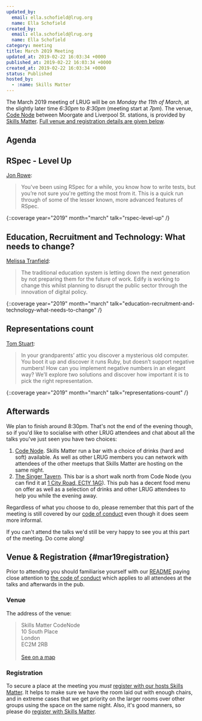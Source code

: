 ```yaml
---
updated_by:
  email: ella.schofield@lrug.org
  name: Ella Schofield
created_by:
  email: ella.schofield@lrug.org
  name: Ella Schofield
category: meeting
title: March 2019 Meeting
updated_at: 2019-02-22 16:03:34 +0000
published_at: 2019-02-22 16:03:34 +0000
created_at: 2019-02-22 16:03:34 +0000
status: Published
hosted_by:
  - :name: Skills Matter
---
```


The March 2019 meeting of LRUG will be on *Monday the 11th of March*,
at the slightly later time _6:30pm_ to _8:30pm_ (meeting start at _7pm_).  The venue, [Code
Node][skills-matter-venue] between Moorgate and Liverpool St. stations, is
provided by [Skills Matter](http://www.skillsmatter.com).  [Full venue and
registration details are given below](#mar19registration).

## Agenda

## RSpec - Level Up

[Jon Rowe](https://twitter.com/JonRowe):

>You've been using RSpec for a while, you know how to write tests, but you’re not sure you're getting the most from it. This is a quick run through of some of the lesser known, more advanced features of RSpec.

{::coverage year="2019" month="march" talk="rspec-level-up" /}


## Education, Recruitment and Technology: What needs to change?

[Melissa Tranfield](https://twitter.com/MelTranfield):

>The traditional education system is letting down the next generation by not preparing them for the future of work. Edify is working to change this whilst planning to disrupt the public sector through the innovation of digital policy.

{::coverage year="2019" month="march" talk="education-recruitment-and-technology-what-needs-to-change" /}

## Representations count

[Tom Stuart](https://twitter.com/tomstuart):

>In your grandparents’ attic you discover a mysterious old computer. You boot it up and discover it runs Ruby, but doesn’t support negative numbers! How can you implement negative numbers in an elegant way? We’ll explore two solutions and discover how important it is to pick the right representation.

{::coverage year="2019" month="march" talk="representations-count" /}

## Afterwards

We plan to finish around 8:30pm.  That's not
the end of the evening though, so if you'd like to socialise with other
LRUG attendees and chat about all the talks you've just seen you have two
choices:

1. [Code Node][skills-matter-venue].  Skills Matter run a bar with a
   choice of drinks (hard and soft) available.  As well as other LRUG members
   you can network with attendees of the other meetups that Skills Matter are
   hosting on the same night.
2. [The Singer Tavern](http://singertavern.com/).  This bar is a short walk
   north from Code Node (you can find it at [1 City Road, EC1Y
   1AG](https://goo.gl/maps/w9kPu)).  This pub has a decent food menu on offer
   as well as a selection of drinks and other LRUG attendees to help you
   while the evening away.

Regardless of what you choose to do, please remember that this part of the
meeting is still covered by our [code of
conduct](http://readme.lrug.org/#code-of-conduct) even though it does seem more
informal.

If you can't attend the talks we'd still be very happy to see you at this part
of the meeting.  Do come along!

## Venue & Registration {#mar19registration}

Prior to attending you should familiarise yourself with our
[README](http://readme.lrug.org/) paying close attention to [the code of
conduct](http://readme.lrug.org/#code-of-conduct) which applies to
all attendees at the talks and afterwards in the pub.

### Venue

The address of the venue:

> Skills Matter CodeNode<br/>10 South Place<br/>London<br/>EC2M 2RB<br/><br/>[See on a map](https://goo.gl/maps/ONJT4)

### Registration

To secure a place at the meeting you *must* [register with our hosts
Skills Matter][skills-matter-event].  It helps to
make sure we have the room laid out with enough chairs, and in extreme cases
that we get priority on the larger rooms over other groups using the space on
the same night.  Also, it's good manners, so please do [register with Skills
Matter][skills-matter-event].

[skills-matter-venue]: https://skillsmatter.com/locations/264-skills-matter-codenode
[skills-matter-event]: https://skillsmatter.com/meetups/11949-lrug
